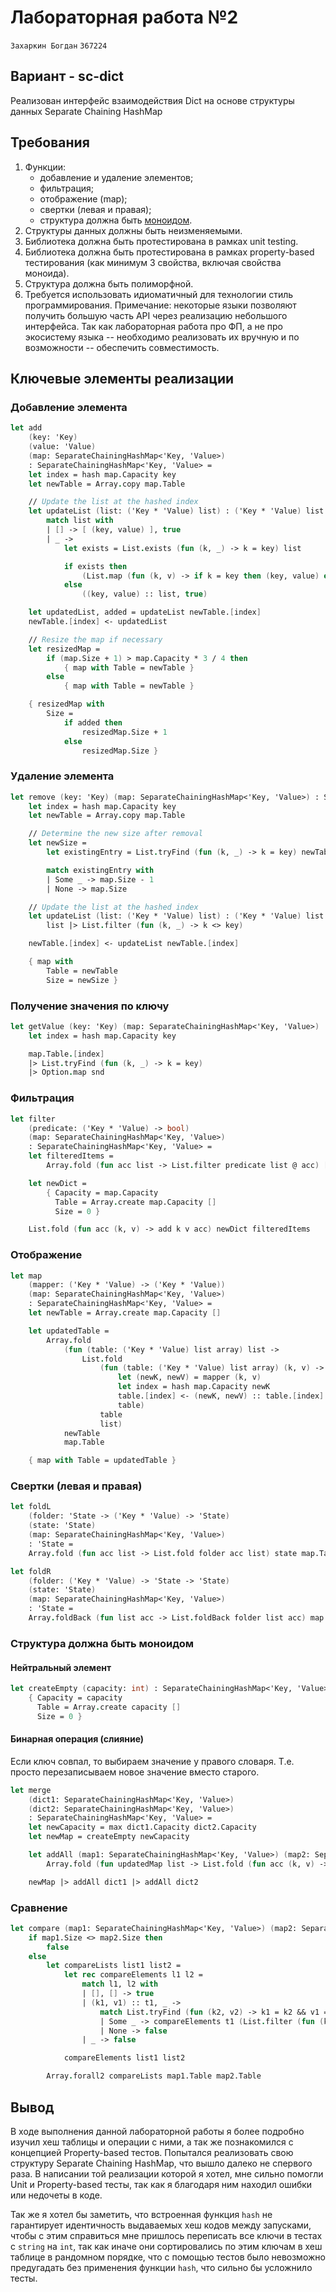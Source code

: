 # Лабораторная работа №2

`Захаркин Богдан`
`367224`

## Вариант - sc-dict

Реализован интерфейс взаимодействия Dict на основе структуры данных Separate Chaining HashMap

## Требования

1. Функции:
    - добавление и удаление элементов;
    - фильтрация;
    - отображение (map);
    - свертки (левая и правая);
    - структура должна быть [моноидом](https://ru.m.wikipedia.org/wiki/Моноид).
2. Структуры данных должны быть неизменяемыми.
3. Библиотека должна быть протестирована в рамках unit testing.
4. Библиотека должна быть протестирована в рамках property-based тестирования (как минимум 3 свойства, включая свойства моноида).
5. Структура должна быть полиморфной.
6. Требуется использовать идиоматичный для технологии стиль программирования. Примечание: некоторые языки позволяют получить
большую часть API через реализацию небольшого интерфейса. Так как лабораторная работа про ФП, а не про экосистему языка -- необходимо
реализовать их вручную и по возможности -- обеспечить совместимость.

## Ключевые элементы реализации

### Добавление элемента

```fsharp
let add
    (key: 'Key)
    (value: 'Value)
    (map: SeparateChainingHashMap<'Key, 'Value>)
    : SeparateChainingHashMap<'Key, 'Value> =
    let index = hash map.Capacity key
    let newTable = Array.copy map.Table

    // Update the list at the hashed index
    let updateList (list: ('Key * 'Value) list) : ('Key * 'Value) list * bool =
        match list with
        | [] -> [ (key, value) ], true
        | _ ->
            let exists = List.exists (fun (k, _) -> k = key) list

            if exists then
                (List.map (fun (k, v) -> if k = key then (key, value) else (k, v)) list, false)
            else
                ((key, value) :: list, true)

    let updatedList, added = updateList newTable.[index]
    newTable.[index] <- updatedList

    // Resize the map if necessary
    let resizedMap =
        if (map.Size + 1) > map.Capacity * 3 / 4 then
            { map with Table = newTable }
        else
            { map with Table = newTable }

    { resizedMap with
        Size =
            if added then
                resizedMap.Size + 1
            else
                resizedMap.Size }
```

### Удаление элемента

```fsharp
let remove (key: 'Key) (map: SeparateChainingHashMap<'Key, 'Value>) : SeparateChainingHashMap<'Key, 'Value> =
    let index = hash map.Capacity key
    let newTable = Array.copy map.Table

    // Determine the new size after removal
    let newSize =
        let existingEntry = List.tryFind (fun (k, _) -> k = key) newTable.[index]

        match existingEntry with
        | Some _ -> map.Size - 1
        | None -> map.Size

    // Update the list at the hashed index
    let updateList (list: ('Key * 'Value) list) : ('Key * 'Value) list =
        list |> List.filter (fun (k, _) -> k <> key)

    newTable.[index] <- updateList newTable.[index]

    { map with
        Table = newTable
        Size = newSize }
```

### Получение значения по ключу

```fsharp
let getValue (key: 'Key) (map: SeparateChainingHashMap<'Key, 'Value>) : 'Value option =
    let index = hash map.Capacity key

    map.Table.[index]
    |> List.tryFind (fun (k, _) -> k = key)
    |> Option.map snd
```

### Фильтрация

```fsharp
let filter
    (predicate: ('Key * 'Value) -> bool)
    (map: SeparateChainingHashMap<'Key, 'Value>)
    : SeparateChainingHashMap<'Key, 'Value> =
    let filteredItems =
        Array.fold (fun acc list -> List.filter predicate list @ acc) [] map.Table

    let newDict =
        { Capacity = map.Capacity
          Table = Array.create map.Capacity []
          Size = 0 }

    List.fold (fun acc (k, v) -> add k v acc) newDict filteredItems
```

### Отображение

```fsharp
let map
    (mapper: ('Key * 'Value) -> ('Key * 'Value))
    (map: SeparateChainingHashMap<'Key, 'Value>)
    : SeparateChainingHashMap<'Key, 'Value> =
    let newTable = Array.create map.Capacity []

    let updatedTable =
        Array.fold
            (fun (table: ('Key * 'Value) list array) list ->
                List.fold
                    (fun (table: ('Key * 'Value) list array) (k, v) ->
                        let (newK, newV) = mapper (k, v)
                        let index = hash map.Capacity newK
                        table.[index] <- (newK, newV) :: table.[index]
                        table)
                    table
                    list)
            newTable
            map.Table

    { map with Table = updatedTable }
```

### Свертки (левая и правая)

```fsharp
let foldL
    (folder: 'State -> ('Key * 'Value) -> 'State)
    (state: 'State)
    (map: SeparateChainingHashMap<'Key, 'Value>)
    : 'State =
    Array.fold (fun acc list -> List.fold folder acc list) state map.Table
```

```fsharp
let foldR
    (folder: ('Key * 'Value) -> 'State -> 'State)
    (state: 'State)
    (map: SeparateChainingHashMap<'Key, 'Value>)
    : 'State =
    Array.foldBack (fun list acc -> List.foldBack folder list acc) map.Table state
```

### Структура должна быть моноидом

#### Нейтральный элемент

```fsharp
let createEmpty (capacity: int) : SeparateChainingHashMap<'Key, 'Value> =
    { Capacity = capacity
      Table = Array.create capacity []
      Size = 0 }
```

#### Бинарная операция (слияние)

Если ключ совпал, то выбираем значение у правого словаря. Т.е. просто перезаписываем новое значение вместо старого.

```fsharp
let merge
    (dict1: SeparateChainingHashMap<'Key, 'Value>)
    (dict2: SeparateChainingHashMap<'Key, 'Value>)
    : SeparateChainingHashMap<'Key, 'Value> =
    let newCapacity = max dict1.Capacity dict2.Capacity
    let newMap = createEmpty newCapacity

    let addAll (map1: SeparateChainingHashMap<'Key, 'Value>) (map2: SeparateChainingHashMap<'Key, 'Value>) =
        Array.fold (fun updatedMap list -> List.fold (fun acc (k, v) -> add k v acc) updatedMap list) map2 map1.Table

    newMap |> addAll dict1 |> addAll dict2
```

### Сравнение

```fsharp
let compare (map1: SeparateChainingHashMap<'Key, 'Value>) (map2: SeparateChainingHashMap<'Key, 'Value>) : bool =
    if map1.Size <> map2.Size then
        false
    else
        let compareLists list1 list2 =
            let rec compareElements l1 l2 =
                match l1, l2 with
                | [], [] -> true
                | (k1, v1) :: t1, _ ->
                    match List.tryFind (fun (k2, v2) -> k1 = k2 && v1 = v2) l2 with
                    | Some _ -> compareElements t1 (List.filter (fun (k2, _) -> k1 <> k2) l2)
                    | None -> false
                | _ -> false

            compareElements list1 list2

        Array.forall2 compareLists map1.Table map2.Table
```

## Вывод

В ходе выполнения данной лабораторной работы я более подробно изучил хеш таблицы и операции с ними, а так же
познакомился с концепцией Property-based тестов. Попытался реализовать свою структуру Separate Chaining HashMap,
что вышло далеко не спервого раза. В написании той реализации которой я хотел, мне сильно помогли Unit и
Property-based тесты, так как я благодаря  ним находил ошибки или недочеты в коде.

Так же я хотел бы заметить, что встроенная функция `hash` не гарантирует идентичность выдаваемых хеш кодов между
запусками, чтобы с этим справиться мне пришлось переписать все ключи в тестах с `string` на `int`, так как иначе
они сортировались по этим ключам в хеш таблице в рандомном порядке, что с помощью тестов было невозможно
предугадать без применения функции `hash`, что сильно бы усложнило тесты.
